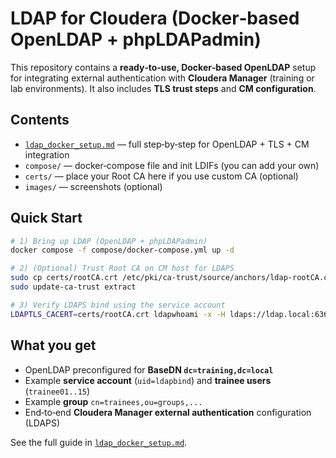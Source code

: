 # LDAP for Cloudera (Docker‑based OpenLDAP + phpLDAPadmin)

This repository contains a **ready‑to‑use, Docker‑based OpenLDAP** setup for integrating external authentication with **Cloudera Manager** (training or lab environments). It also includes **TLS trust steps** and **CM configuration**.

## Contents
- [`ldap_docker_setup.md`](ldap_docker_setup.md) — full step‑by‑step for OpenLDAP + TLS + CM integration
- `compose/` — docker‑compose file and init LDIFs (you can add your own)
- `certs/` — place your Root CA here if you use custom CA (optional)
- `images/` — screenshots (optional)

## Quick Start
```bash
# 1) Bring up LDAP (OpenLDAP + phpLDAPadmin)
docker compose -f compose/docker-compose.yml up -d

# 2) (Optional) Trust Root CA on CM host for LDAPS
sudo cp certs/rootCA.crt /etc/pki/ca-trust/source/anchors/ldap-rootCA.crt
sudo update-ca-trust extract

# 3) Verify LDAPS bind using the service account
LDAPTLS_CACERT=certs/rootCA.crt ldapwhoami -x -H ldaps://ldap.local:636   -D "uid=ldapbind,ou=service,dc=training,dc=local" -w "(passwordnya)"
```

## What you get
- OpenLDAP preconfigured for **BaseDN `dc=training,dc=local`**
- Example **service account** (`uid=ldapbind`) and **trainee users** (`trainee01..15`)
- Example **group** `cn=trainees,ou=groups,...`
- End‑to‑end **Cloudera Manager external authentication** configuration (LDAPS)

See the full guide in [`ldap_docker_setup.md`](ldap_docker_setup.md).
